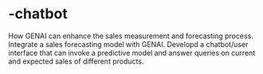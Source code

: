 # -chatbot
How GENAI can enhance the sales measurement and forecasting process. Integrate a sales forecasting model with GENAI. Developd  a chatbot/user interface that can invoke a predictive model and answer queries on current and expected sales of different products.
